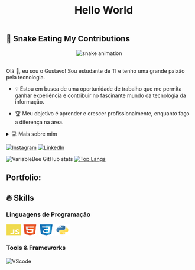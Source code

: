 <!--título-->
<div id="user-content-toc">
  <ul align="center">
    <summary><h1 style="display: inline-block">Hello World</h1></summary>
</div>

<!-- snake -->
## 🐍 Snake Eating My Contributions

<div align="center">
  <img src="https://github.com/guhxs1010/guhxs1010/blob/output/snake.svg" alt="snake animation" />
</div>


<br>

<!-- Presentation -->
 <p>
  Olá 👋, eu sou o Gustavo! Sou estudante de TI e tenho uma grande paixão pela tecnologia.<br>
  
  - 💡 Estou em busca de uma oportunidade de trabalho que me permita ganhar experiência e contribuir no fascinante mundo da tecnologia da informação.<br>
  
  - 🏆 Meu objetivo é aprender e crescer profissionalmente, enquanto faço a diferença na área.
</p>


<!-- Dropdown -->
<details>
  <summary>💻 Mais sobre mim</summary>

  - 🗣️ Tenho 17 anos, atualmente vivendo no Brasil. Sei algumas linguagens de programação, como Python e JavaScript, e estou me aperfeiçoando no inglês, que já tenho um conhecimento básico.<br>

  - 🚀 Gosto de fazer projetos para contribuir com o meu conhecimento em TI, além de assistir a filmes e jogar! Acredito que nossos interesses pessoais contribuem para uma percepção mais refinada das coisas e para a resolução de problemas. \o/
</details>


<!-- Links -->
[![Instagram](https://img.shields.io/badge/Instagram-E4405F?style=for-the-badge&logo=instagram&logoColor=white)](https://www.instagram.com/o.guhxs/)
[![LinkedIn](https://img.shields.io/badge/LinkedIn-0077B5?style=for-the-badge&logo=linkedin&logoColor=white)]()
<!-- GithubStats -->
![VariableBee GitHub stats](https://github-readme-stats.vercel.app/api?username=guhxs1010&show_icons=true&theme=dark)
[![Top Langs](https://github-readme-stats.vercel.app/api/top-langs/?username=guhxs1010&show_icons=true&theme=dark)]()

<!-- Portfolio -->
## Portfolio:


## 🔥 Skills
<!-- Skills: Programming Languages -->
  <div style="flex-basis: 48%;">
    <h3>Linguagens de Programação</h3>
    <img align="center" alt="Js" height="30" width="40" src="https://raw.githubusercontent.com/devicons/devicon/master/icons/javascript/javascript-plain.svg">
    <img align="center" alt="HTML" height="30" width="40" src="https://raw.githubusercontent.com/devicons/devicon/master/icons/html5/html5-original.svg">
    <img align="center" alt="CSS" height="30" width="40" src="https://raw.githubusercontent.com/devicons/devicon/master/icons/css3/css3-original.svg">
    <img align="center" alt="Python" height="30" width="40" src="https://raw.githubusercontent.com/devicons/devicon/master/icons/python/python-original.svg">
  </div>
  
  <!-- Skills: Tools & Frameworks -->
  <div style="flex-basis: 48%;">
    <h3>Tools & Frameworks</h3>
    <img align="center" alt="VScode" height="30" width="40" src="https://cdn.jsdelivr.net/gh/devicons/devicon/icons/vscode/vscode-original.svg">
  </div>
  
